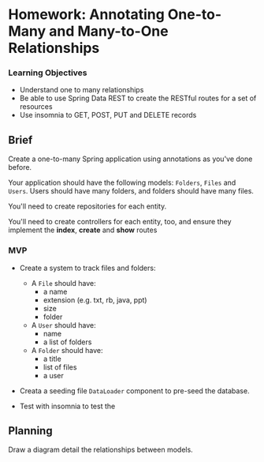 # Homework: Annotating One-to-Many and Many-to-One Relationships

### Learning Objectives


- Understand one to many relationships
- Be able to use Spring Data REST to create the RESTful routes for a set of resources
- Use insomnia to GET, POST, PUT and DELETE records


## Brief

Create a one-to-many Spring application using annotations as you've done before.

 Your application should have the following models: `Folders`, `Files` and `Users`. Users should have many folders, and folders should have many files.

You'll need to create repositories for each entity.

You'll need to create controllers for each entity, too, and ensure they implement the **index**, **create** and **show** routes

### MVP

- Create a system to track files and folders:
  - A `File` should have:
     - a name
     - extension (e.g. txt, rb, java, ppt)
     - size
     - folder
  - A `User` should have:
     - name
     - a list of folders
  - A `Folder` should have:
     - a title
     - list of files
     - a user
     
- Creata a seeding file `DataLoader` component to pre-seed the database.
- Test with insomnia to test the 

## Planning

Draw a diagram detail the relationships between models.

